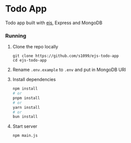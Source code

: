# Todo App

Todo app built with [ejs](https://ejs.co/), Express and MongoDB

### Running

1. Clone the repo locally 
    ```
    git clone https://github.com/s1099/ejs-todo-app
    cd ejs-todo-app
    ``` 

2. Rename `.env.example` to `.env` and put in MongoDB URI

3. Install dependencies

    ```bash
    npm install
    # or
    pnpm install
    # or
    yarn install
    # or
    bun install
    ```

4. Start server
    ```bash
    npm main.js
    ```
